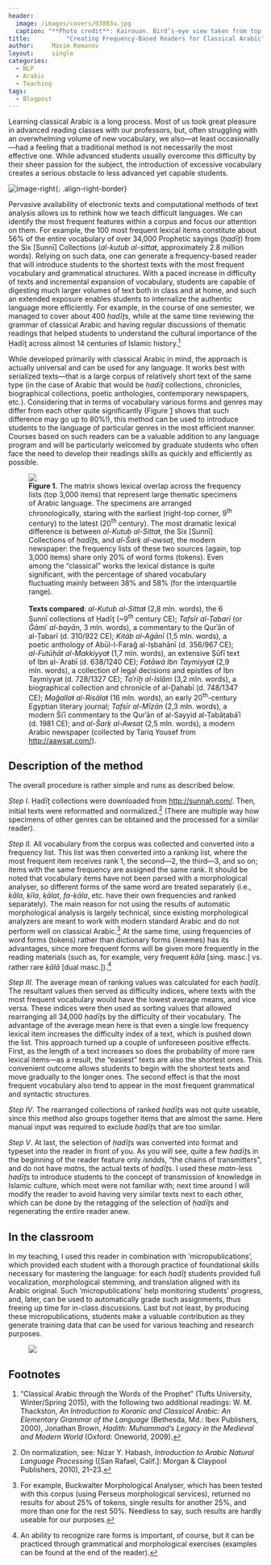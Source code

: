 ```yaml
---
header:
  image: /images/covers/03883u.jpg
  caption: "**Photo credit**: Kairouan. Bird’s-eye view taken from top of the minaret of the Grand Mosque showing the mosque proper and the cloisters of the great courtyard. *Library of Congress*, [LC-DIG-ppmsca-03883](http://hdl.loc.gov/loc.pnp/ppmsca.03883)"
title:			"Creating Frequency-Based Readers for Classical Arabic"
author:		Maxim Romanov
layout:		single
categories:
  - NLP
  - Arabic
  - Teaching
tags:
  - Blogpost
---
```


Learning classical Arabic is a long process. Most of us took great pleasure in advanced reading classes with our professors, but, often struggling with an overwhelming volume of new vocabulary, we also—at least occasionally—had a feeling that a traditional method is not necessarily the most effective one. While advanced students usually overcome this difficulty by their sheer passion for the subject, the introduction of excessive vocabulary creates a serious obstacle to less advanced yet capable students.

![image-right](/images/fbr/reader_cover.png){: .align-right-border}

Pervasive availability of electronic texts and computational methods of text analysis allows us to rethink how we teach difficult languages. We can identify the most frequent features within a corpus and focus our attention on them. For example, the 100 most frequent lexical items constitute about 56% of the entire vocabulary of over 34,000 Prophetic sayings (<em>ḥadīṯ</em>) from the Six [Sunnī] Collections (<em>al-kutub al-sittaŧ</em>, approximately 2.8 million words). Relying on such data, one can generate a frequency-based reader that will introduce students to the shortest texts with the most frequent vocabulary and grammatical structures. With a paced increase in difficulty of texts and incremental expansion of vocabulary, students are capable of digesting much larger volumes of text both in class and at home, and such an extended exposure enables students to internalize the authentic language more efficiently. For example, in the course of one semester, we managed to cover about 400 <em>ḥadīṯ</em>s, while at the same time reviewing the grammar of classical Arabic and having regular discussions of thematic readings that helped students to understand the cultural importance of the Ḥadīṯ across almost 14 centuries of Islamic history.<a href="#fn1" class="footnoteRef" id="fnref1"><sup>1</sup></a>
<p>While developed primarily with classical Arabic in mind, the approach is actually universal and can be used for any language. It works best with serialized texts—that is a large corpus of relatively short text of the same type (in the case of Arabic that would be <em>ḥadīṯ</em> collections, chronicles, biographical collections, poetic anthologies, contemporary newspapers, etc.). Considering that in terms of vocabulary various forms and genres may differ from each other quite significantly (Figure <a href="#fig:3000">1</a> shows that such difference may go up to 80%!), this method can be used to introduce students to the language of particular genres in the most efficient manner. Courses based on such readers can be a valuable addition to any language program and will be particularly welcomed by graduate students who often face the need to develop their readings skills as quickly and efficiently as possible.</p>

<a name="fig:3000"></a>
<figure class="fit">
	<a href="../images/fbr/3000a.png">
		<img src="../images/fbr/3000a.png">
	</a>
<figcaption><b>Figure 1.</b> The matrix shows lexical overlap across the frequency lists (top 3,000 items) that represent large thematic specimens of Arabic language. The specimens are arranged chronologically, staring with the earliest (right-top corner, 9<sup>th</sup> century) to the latest (20<sup>th</sup> century). The most dramatic lexical difference is between <em>al-Kutub al-Sittaŧ</em>, the Six [Sunnī] Collections of <em>ḥadīṯ</em>s, and <em>al-Šarḳ al-awsaṭ</em>, the modern newspaper: the frequency lists of these two sources (again, top 3,000 items) share only 20% of word forms (tokens). Even among the “classical” works the lexical distance is quite significant, with the percentage of shared vocabulary fluctuating mainly between 38% and 58% (for the interquartile range).
<br><br>
<strong>Texts compared</strong>: <em>al-Kutub al-Sittaŧ</em> (2,8 mln. words), the 6 Sunnī collections of Ḥadīṯ (~9<sup>th</sup> century CE); <em>Tafsīr al-Ṭabarī</em> (or <em>Ǧāmiʿ al-bayān</em>, 3 mln. words), a commentary to the Qurʾān of al-Ṭabarī (d. 310/922 CE); <em>Kitāb al-Aġānī</em> (1,5 mln. words), a poetic anthology of Abūl-l-Faraǧ al-Iṣbahānī (d. 356/967 CE); <em>al-Futūḥāt al-Makkiyyaŧ</em> (1,7 mln. words), an extensive Ṣūfī text of Ibn al-ʿArabī (d. 638/1240 CE); <em>Fatāwá Ibn Taymiyyaŧ</em> (2,9 mln. words), a collection of legal decisions and epistles of Ibn Taymiyyaŧ (d. 728/1327 CE); <em>Taʾrīḫ al-Islām</em> (3,2 mln. words), a biographical collection and chronicle of al-Ḏahabī (d. 748/1347 CE); <em>Maǧallaŧ al-Risālaŧ</em> (16 mln. words), an early 20<sup>th</sup>-century Egyptian literary journal; <em>Tafsīr al-Mīzān</em> (2,3 mln. words), a modern Šīʿī commentary to the Qurʾān of al-Sayyid al-Ṭabāṭabāʾī (d. 1981 CE); and <em>al-Šarḳ al-Awsaṭ</em> (2,5 mln. words), a modern Arabic newspaper (collected by Tariq Yousef from <a href="http://aawsat.com/" class="uri">http://aawsat.com/</a>).
</figcaption>
</figure>

<h2 id="description-of-the-method">Description of the method</h2>
<p>The overall procedure is rather simple and runs as described below.</p>
<p><em>Step I</em>. Ḥadīṯ collections were downloaded from <a href="http://sunnah.com/" class="uri">http://sunnah.com/</a>. Then, initial texts were reformatted and normalized.<a href="#fn2" class="footnoteRef" id="fnref2"><sup>2</sup></a> (There are multiple way how specimens of other genres can be obtained and the processed for a similar reader).</p>
<p><em>Step II</em>. All vocabulary from the corpus was collected and converted into a frequency list. This list was then converted into a ranking list, where the most frequent item receives rank 1, the second—2, the third—3, and so on; items with the same frequency are assigned the same rank. It should be noted that vocabulary items have not been parsed with a morphological analyser, so different forms of the same word are treated separately (i.e., <em>ḳāla</em>, <em>ḳīla</em>, <em>ḳālat</em>, <em>fa-ḳāla</em>, etc. have their own frequencies and ranked separately). The main reason for not using the results of automatic morphological analysis is largely technical, since existing morphological analyzers are meant to work with modern standard Arabic and do not perform well on classical Arabic.<a href="#fn3" class="footnoteRef" id="fnref3"><sup>3</sup></a> At the same time, using frequencies of word forms (tokens) rather than dictionary forms (lexemes) has its advantages, since more frequent forms will be given more frequently in the reading materials (such as, for example, very frequent <em>ḳāla</em> [sing. masc.] vs. rather rare <em>ḳālā</em> [dual masc.]).<a href="#fn4" class="footnoteRef" id="fnref4"><sup>4</sup></a></p>
<p><em>Step III</em>. The average mean of ranking values was calculated for each <em>ḥadīṯ</em>. The resultant values then served as difficulty indices, where texts with the most frequent vocabulary would have the lowest average means, and vice versa. These indices were then used as sorting values that allowed rearranging all 34,000 <em>ḥadīṯ</em>s by the difficulty of their vocabulary. The advantage of the average mean here is that even a single low frequency lexical item increases the difficulty index of a text, which is pushed down the list. This approach turned up a couple of unforeseen positive effects. First, as the length of a text increases so does the probability of more rare lexical items—as a result, the “easiest” texts are also the shortest ones. This convenient outcome allows students to begin with the shortest texts and move gradually to the longer ones. The second effect is that the most frequent vocabulary also tend to appear in the most frequent grammatical and syntactic structures.</p>
<p><em>Step IV</em>. The rearranged collections of ranked <em>ḥadīṯ</em>s was not quite useable, since this method also groups together items that are almost the same. Here manual input was required to exclude <em>ḥadīṯ</em>s that are too similar.</p>
<p><em>Step V</em>. At last, the selection of <em>ḥadīṯ</em>s was converted into format and typeset into the reader in front of you. As you will see, quite a few <em>ḥadīṯ</em>s in the beginning of the reader feature only <em>isnād</em>s, “the chains of transmitters”, and do not have <em>matn</em>s, the actual texts of <em>ḥadīṯ</em>s. I used these <em>matn</em>-less <em>ḥadīṯ</em>s to introduce students to the concept of transmission of knowledge in Islamic culture, which most were not familiar with; next time around I will modify the reader to avoid having very similar texts next to each other, which can be done by the retagging of the selection of <em>ḥadīṯ</em>s and regenerating the entire reader anew.</p>
<h2 id="in-the-classroom">In the classroom</h2>
<p>In my teaching, I used this reader in combination with ‘micropublications’, which provided each student with a thorough practice of foundational skills necessary for mastering the language: for each <em>ḥadīṯ</em> students provided full vocalization, morphological stemming, and translation aligned with its Arabic original. Such ‘micropublications’ help monitoring students’ progress, and, later, can be used to automatically grade such assignments, thus freeing up time for in-class discussions. Last but not least, by producing these micropublications, students make a valuable contribution as they generate training data that can be used for various teaching and research purposes.</p>

<figure class="fit">
	<a href="../files/Romanov_CATWOP.pdf" title="Download the Reader">
		<img src="../images/fbr/Flyer_Spring2015.jpg">
	</a>
</figure>

<div class="footnotes">
<h2>Footnotes</h2>
<ol>
<li id="fn1"><p>“Classical Arabic through the Words of the Prophet” (Tufts University, Winter/Spring 2015), with the following two additional readings: <span class="citation">W. M. Thackston, <em>An Introduction to Koranic and Classical Arabic: An Elementary Grammar of the Language</em> (Bethesda, Md.: Ibex Publishers, 2000)</span>, <span class="citation">Jonathan Brown, <em>Hadith: Muhammad’s Legacy in the Medieval and Modern World</em> (Oxford: Oneworld, 2009)</span>.<a href="#fnref1">↩</a></p></li>
<li id="fn2"><p>On normalization, see: <span class="citation">Nizar Y. Habash, <em>Introduction to Arabic Natural Language Processing</em> ([San Rafael, Calif.]: Morgan &amp; Claypool Publishers, 2010), 21–23</span>.<a href="#fnref2">↩</a></p></li>
<li id="fn3"><p>For example, Buckwalter Morphological Analyser, which has been tested with this corpus (using Perseus morphological services), returned no results for about 25% of tokens, single results for another 25%, and more than one for the rest 50%. Needless to say, such results are hardly useable for our purposes.<a href="#fnref3">↩</a></p></li>
<li id="fn4"><p>An ability to recognize rare forms is important, of course, but it can be practiced through grammatical and morphological exercises (examples can be found at the end of the reader).<a href="#fnref4">↩</a></p></li>
</ol>
</div>

